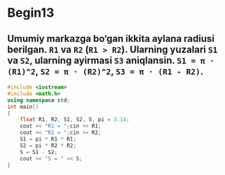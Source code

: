 # Begin13
## Umumiy markazga bo‘gan ikkita aylana radiusi berilgan. `R1` va `R2` (`R1 > R2`). Ularning yuzalari `S1` va `S2`, ularning ayirmasi `S3` aniqlansin. `S1 = π · (R1)^2`, `S2 = π · (R2)^2`, `S3 = π · (R1 - R2)`.
```cpp
#include <iostream>
#include <math.h>
using namespace std;
int main()
{
    float R1, R2, S1, S2, S, pi = 3.14;
    cout << "R1 = ";cin >> R1;
    cout << "R2 = ";cin >> R2;
    S1 = pi * R1 * R1;
    S2 = pi * R2 * R2;
    S = S1 - S2;
    cout << "S = " << S;
}
```
